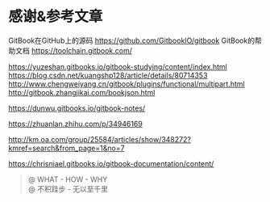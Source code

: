 # 感谢&参考文章

GitBook在GitHub上的源码 https://github.com/GitbookIO/gitbook
GitBook的帮助文档 https://toolchain.gitbook.com/

https://yuzeshan.gitbooks.io/gitbook-studying/content/index.html
https://blog.csdn.net/kuangshp128/article/details/80714353
http://www.chengweiyang.cn/gitbook/plugins/functional/multipart.html
http://gitbook.zhangjikai.com/bookjson.html


https://dunwu.gitbooks.io/gitbook-notes/

https://zhuanlan.zhihu.com/p/34946169

http://km.oa.com/group/25584/articles/show/348272?kmref=search&from_page=1&no=7

https://chrisniael.gitbooks.io/gitbook-documentation/content/

> @ WHAT - HOW - WHY  
> @ 不积跬步 - 无以至千里